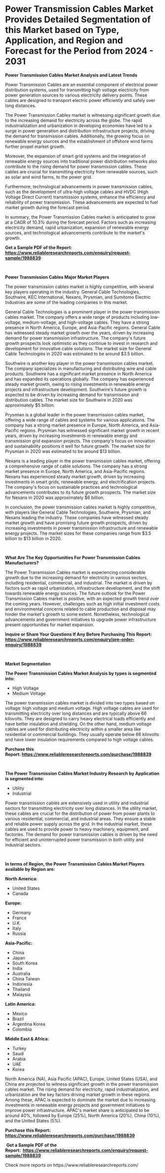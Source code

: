 <p><h1>Power Transmission Cables Market Provides Detailed Segmentation of this Market based on Type, Application, and Region and Forecast for the Period from 2024 - 2031</h1></p><p><strong>Power Transmission Cables Market Analysis and Latest Trends</strong></p>
<p><p>Power Transmission Cables are an essential component of electrical power distribution systems, used for transmitting high voltage electricity from power generation sources to various electricity delivery points. These cables are designed to transport electric power efficiently and safely over long distances.</p><p>The Power Transmission Cables market is witnessing significant growth due to the increasing demand for electricity across the globe. The rapid industrialization and urbanization in developing economies have led to a surge in power generation and distribution infrastructure projects, driving the demand for transmission cables. Additionally, the growing focus on renewable energy sources and the establishment of offshore wind farms further propel market growth.</p><p>Moreover, the expansion of smart grid systems and the integration of renewable energy sources into traditional power distribution networks also contribute to the rising demand for power transmission cables. These cables are crucial for transmitting electricity from renewable sources, such as solar and wind farms, to the power grid.</p><p>Furthermore, technological advancements in power transmission cables, such as the development of ultra-high voltage cables and HVDC (High Voltage Direct Current) transmission systems, enhance the efficiency and reliability of power transmission. These advancements are expected to fuel market growth during the forecast period.</p><p>In summary, the Power Transmission Cables market is anticipated to grow at a CAGR of 10.3% during the forecast period. Factors such as increasing electricity demand, rapid urbanization, expansion of renewable energy sources, and technological advancements contribute to the market's growth.</p></p>
<p><strong>Get a Sample PDF of the Report:&nbsp; <a href="https://www.reliableresearchreports.com/enquiry/request-sample/1988839">https://www.reliableresearchreports.com/enquiry/request-sample/1988839</a></strong></p>
<p>&nbsp;</p>
<p><strong>Power Transmission Cables Major Market Players</strong></p>
<p><p>The power transmission cables market is highly competitive, with several key players operating in the industry. General Cable Technologies, Southwire, KEC International, Nexans, Prysmian, and Sumitomo Electric Industries are some of the leading companies in this market.</p><p>General Cable Technologies is a prominent player in the power transmission cables market. The company offers a wide range of products including low-voltage, medium-voltage, and high-voltage cables. They have a strong presence in North America, Europe, and Asia-Pacific regions. General Cable has witnessed steady market growth over the years, driven by increasing demand for power transmission infrastructure. The company's future growth prospects look optimistic as they continue to invest in research and development for innovative cable solutions. The market size for General Cable Technologies in 2020 was estimated to be around $3.5 billion.</p><p>Southwire is another key player in the power transmission cables market. The company specializes in manufacturing and distributing wire and cable products. Southwire has a significant market presence in North America and has expanded its operations globally. The company has experienced steady market growth, owing to rising investments in renewable energy projects and infrastructure development. Southwire's future growth is expected to be driven by increasing demand for transmission and distribution cables. The market size for Southwire in 2020 was approximately $5 billion.</p><p>Prysmian is a global leader in the power transmission cables market, offering a wide range of cables and systems for various applications. The company has a strong market presence in Europe, North America, and Asia-Pacific regions. Prysmian has witnessed significant market growth in recent years, driven by increasing investments in renewable energy and transmission grid expansion projects. The company's focus on innovation and sustainability positions it well for future growth. The market size for Prysmian in 2020 was estimated to be around $13 billion.</p><p>Nexans is a leading player in the power transmission cables market, offering a comprehensive range of cable solutions. The company has a strong market presence in Europe, North America, and Asia-Pacific regions. Nexans has experienced steady market growth, driven by increasing investments in smart grids, renewable energy, and electrification projects. The company's focus on sustainable practices and technological advancements contributes to its future growth prospects. The market size for Nexans in 2020 was approximately $6 billion.</p><p>In conclusion, the power transmission cables market is highly competitive, with players like General Cable Technologies, Southwire, Prysmian, and Nexans leading the industry. These companies have witnessed steady market growth and have promising future growth prospects, driven by increasing investments in power transmission infrastructure and renewable energy projects. The market sizes for these companies range from $3.5 billion to $13 billion in 2020.</p></p>
<p>&nbsp;</p>
<p><strong>What Are The Key Opportunities For Power Transmission Cables Manufacturers?</strong></p>
<p><p>The Power Transmission Cables market is experiencing considerable growth due to the increasing demand for electricity in various sectors, including residential, commercial, and industrial. The market is driven by factors such as rapid urbanization, infrastructure development, and the shift towards renewable energy sources. The future outlook for the Power Transmission Cables market is positive, with an expected growth trend over the coming years. However, challenges such as high initial investment costs and environmental concerns related to cable production and disposal may hinder the market's growth to some extent. Nonetheless, technological advancements and government initiatives to upgrade power infrastructure present opportunities for market expansion.</p></p>
<p><strong>Inquire or Share Your Questions If Any Before Purchasing This Report: <a href="https://www.reliableresearchreports.com/enquiry/pre-order-enquiry/1988839">https://www.reliableresearchreports.com/enquiry/pre-order-enquiry/1988839</a></strong></p>
<p>&nbsp;</p>
<p><strong>Market Segmentation</strong></p>
<p><strong>The Power Transmission Cables Market Analysis by types is segmented into:</strong></p>
<p><ul><li>High Voltage</li><li>Medium Voltage</li></ul></p>
<p><p>The power transmission cables market is divided into two types based on voltage: high voltage and medium voltage. High voltage cables are used for transmitting electricity over long distances and are typically above 66 kilovolts. They are designed to carry heavy electrical loads efficiently and have better insulation and shielding. On the other hand, medium voltage cables are used for distributing electricity within a smaller area like residential or commercial buildings. They usually operate below 66 kilovolts and have lower insulation requirements compared to high voltage cables.</p></p>
<p><strong>Purchase this Report:&nbsp;<a href="https://www.reliableresearchreports.com/purchase/1988839">https://www.reliableresearchreports.com/purchase/1988839</a></strong></p>
<p>&nbsp;</p>
<p><strong>The Power Transmission Cables Market Industry Research by Application is segmented into:</strong></p>
<p><ul><li>Utility</li><li>Industrial</li></ul></p>
<p><p>Power transmission cables are extensively used in utility and industrial sectors for transmitting electricity over long distances. In the utility market, these cables are crucial for the distribution of power from power plants to various residential, commercial, and industrial areas. They ensure a stable and reliable power supply across the grid. In the industrial market, these cables are used to provide power to heavy machinery, equipment, and factories. The demand for power transmission cables is driven by the need for efficient and uninterrupted power transmission in both utility and industrial sectors.</p></p>
<p>&nbsp;</p>
<p><strong>In terms of Region, the Power Transmission Cables Market Players available by Region are:</strong></p>
<p>
    <p> <strong> North America: </strong>
        <ul>
            <li>United States</li>
            <li>Canada</li>
        </ul>
        </p> 
    <p> <strong> Europe: </strong>
        <ul>
            <li>Germany</li>
            <li>France</li>
            <li>U.K.</li>
            <li>Italy</li>
            <li>Russia</li>
        </ul>
        </p> 
    <p> <strong> Asia-Pacific: </strong>
        <ul>
            <li>China</li>
            <li>Japan</li>
            <li>South Korea</li>
            <li>India</li>
            <li>Australia</li>
            <li>China Taiwan</li>
            <li>Indonesia</li>
            <li>Thailand</li>
            <li>Malaysia</li>
        </ul>
        </p> 
    <p> <strong> Latin America: </strong>
        <ul>
            <li>Mexico</li>
            <li>Brazil</li>
            <li>Argentina Korea</li>
            <li>Colombia</li>
        </ul>
        </p> 
    <p> <strong> Middle East & Africa: </strong>
        <ul>
            <li>Turkey</li>
            <li>Saudi</li>
            <li>Arabia</li>
            <li>UAE</li>
            <li>Korea</li>
        </ul>
    </p>
    </p>
<p><p>North America (NA), Asia Pacific (APAC), Europe, United States (USA), and China are projected to witness significant growth in the power transmission cables market. The rising demand for electricity, rapid industrialization, and urbanization are the key factors driving market growth in these regions. Among these, APAC is expected to dominate the market due to increasing investments in renewable energy projects and government initiatives to improve power infrastructure. APAC's market share is anticipated to be around 40%, followed by Europe (25%), North America (20%), China (10%), and the United States (5%).</p></p>
<p><strong>Purchase this Report: <a href="https://www.reliableresearchreports.com/purchase/1988839">https://www.reliableresearchreports.com/purchase/1988839</a></strong></p>
<p>&nbsp;<strong>Get a Sample PDF of the Report:&nbsp;&nbsp;<a href="https://www.reliableresearchreports.com/enquiry/request-sample/1988839">https://www.reliableresearchreports.com/enquiry/request-sample/1988839</a></strong></p>
<p><strong></strong></p>
<p>Check more reports on https://www.reliableresearchreports.com/</p>
